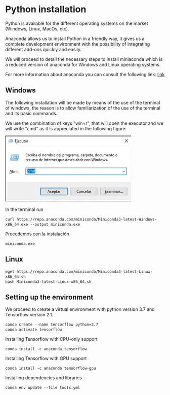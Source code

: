 
# Python installation

Python is available for the different operating systems on the market (Windows, Linux, MacOs, etc).

Anaconda allows us to install Python in a friendly way, it gives us a complete development environment with the possibility of integrating different add-ons quickly and easily.

We will proceed to detail the necessary steps to install miniaconda which is a reduced version of anaconda for Windows and Linux operating systems.

For more information about anaconda you can consult the following link: [link](https://docs.conda.io/en/latest/index.html)

## Windows

The following installation will be made by means of the use of the terminal of windows, the reason is to allow familiarization of the use of the terminal and its basic commands.

We use the combination of keys "win+r", that will open the executor and we will write "cmd" as it is appreciated in the following figure:

![fig1](https://github.com/oolaya1815/variados/blob/main/python/images/install1.JPG)

In the terminal run 

```
curl https://repo.anaconda.com/miniconda/Miniconda3-latest-Windows-x86_64.exe --output miniconda.exe
```

Procedemos con la instalación

```
miniconda.exe
```


## Linux

```
wget https://repo.anaconda.com/miniconda/Miniconda3-latest-Linux-x86_64.sh
bash Miniconda3-latest-Linux-x86_64.sh
```

## Setting up the environment 

We proceed to create a virtual environment with python version 3.7 and Tensorflow version 2.1.

```
conda create --name tensorflow python=3.7
conda activate tensorflow
```

Installing Tensorflow with CPU-only support

```
conda install -c anaconda tensorflow
```

Installing Tensorflow with GPU support


```
conda install -c anaconda tensorflow-gpu
```

Installing dependencies and libraries


```
conda env update --file tools.yml
```
